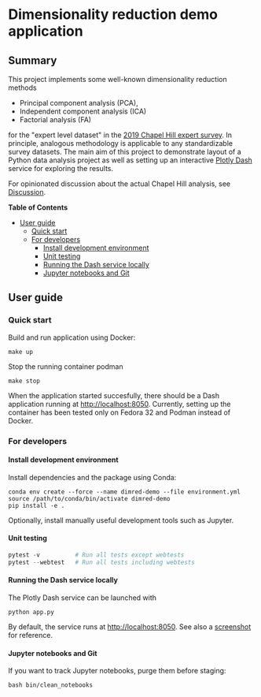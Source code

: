 # Dimensionality reduction demo application

## Summary 

This project implements some well-known dimensionality reduction methods 

- Principal component analysis (PCA),
- Independent component analysis (ICA)
- Factorial analysis (FA)

for the "expert level dataset" in the [2019 Chapel Hill expert
survey](https://www.chesdata.eu/2019-chapel-hill-expert-survey "2019_CHES"). In
principle, analogous methodology is applicable to any standardizable survey
datasets. The main aim of this project to demonstrate layout of a Python data
analysis project as well as setting up an interactive [Plotly
Dash](https://dash.plotly.com/ "Dash") service for exploring the results.

For opinionated discussion about the actual Chapel Hill analysis, see
[Discussion](doc/discussion.md "Discussion").


<!-- markdown-toc start - Don't edit this section. Run M-x markdown-toc-refresh-toc -->
**Table of Contents**

- [User guide](#user-guide)
    - [Quick start](#quick-start)
    - [For developers](#for-developers)
        - [Install development environment](#install-development-environment)
        - [Unit testing](#unit-testing)
        - [Running the Dash service locally](#running-the-dash-service-locally)
        - [Jupyter notebooks and Git](#jupyter-notebooks-and-git)

<!-- markdown-toc end -->


## User guide

### Quick start

Build and run application using Docker:
``` shell
make up
```

Stop the running container podman
``` shell
make stop
```

When the application started succesfully, there should be a Dash application
running at <http://localhost:8050>. Currently, setting up the container has been tested only on
Fedora 32 and Podman instead of Docker.

### For developers

#### Install development environment

Install dependencies and the package using Conda:

``` shell
conda env create --force --name dimred-demo --file environment.yml
source /path/to/conda/bin/activate dimred-demo
pip install -e .
```

Optionally, install manually useful development tools such as Jupyter.

#### Unit testing

``` python
pytest -v          # Run all tests except webtests
pytest --webtest   # Run all tests including webtests
```

#### Running the Dash service locally

The Plotly Dash service can be launched with

``` shell
python app.py
```

By default, the service runs at <http://localhost:8050>. See also a
[screenshot](doc/images/dash.png "Screenshot from the Dash app") for reference.

#### Jupyter notebooks and Git

If you want to track Jupyter notebooks, purge them before staging:

``` shell
bash bin/clean_notebooks
```
